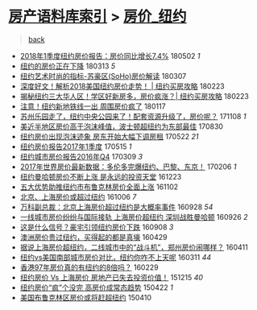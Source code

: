 [房产语料库索引](../../README.md)  > [房价_纽约](房价_纽约.md)
====
> [back](../README.md)

- [2018年1季度纽约房价报告：房价同比增长7.4%](http://jkwz.applinzi.com/ittc/7098266129359438855.html#2018%E5%B9%B41%E5%AD%A3%E5%BA%A6%E7%BA%BD%E7%BA%A6%E6%88%BF%E4%BB%B7%E6%8A%A5%E5%91%8A%EF%BC%9A%E6%88%BF%E4%BB%B7%E5%90%8C%E6%AF%94%E5%A2%9E%E9%95%BF7.4%25) 180502 *1* 
- [纽约的房价正在下降](http://jkwz.applinzi.com/ittc/7079982995333448710.html#%E7%BA%BD%E7%BA%A6%E7%9A%84%E6%88%BF%E4%BB%B7%E6%AD%A3%E5%9C%A8%E4%B8%8B%E9%99%8D) 180313 *5* 
- [纽约艺术时尚的指标-苏豪区(SoHo)房价解读](http://jkwz.applinzi.com/ittc/7077538471856309264.html#%E7%BA%BD%E7%BA%A6%E8%89%BA%E6%9C%AF%E6%97%B6%E5%B0%9A%E7%9A%84%E6%8C%87%E6%A0%87-%E8%8B%8F%E8%B1%AA%E5%8C%BA%28SoHo%29%E6%88%BF%E4%BB%B7%E8%A7%A3%E8%AF%BB) 180307  
- [深度好文！解析2018美国纽约房价走势！ | 纽约买房攻略](http://jkwz.applinzi.com/ittc/7073370777867256838.html#%E6%B7%B1%E5%BA%A6%E5%A5%BD%E6%96%87%EF%BC%81%E8%A7%A3%E6%9E%902018%E7%BE%8E%E5%9B%BD%E7%BA%BD%E7%BA%A6%E6%88%BF%E4%BB%B7%E8%B5%B0%E5%8A%BF%EF%BC%81+%7C+%E7%BA%BD%E7%BA%A6%E4%B9%B0%E6%88%BF%E6%94%BB%E7%95%A5) 180223  
- [揭秘纽约三大华人区！学区好新房多，房价疯涨？| 纽约买房攻略](http://jkwz.applinzi.com/ittc/7073370356209681418.html#%E6%8F%AD%E7%A7%98%E7%BA%BD%E7%BA%A6%E4%B8%89%E5%A4%A7%E5%8D%8E%E4%BA%BA%E5%8C%BA%EF%BC%81%E5%AD%A6%E5%8C%BA%E5%A5%BD%E6%96%B0%E6%88%BF%E5%A4%9A%EF%BC%8C%E6%88%BF%E4%BB%B7%E7%96%AF%E6%B6%A8%EF%BC%9F%7C+%E7%BA%BD%E7%BA%A6%E4%B9%B0%E6%88%BF%E6%94%BB%E7%95%A5) 180223  
- [注意！纽约新地铁线一出 周围房价疯了](http://jkwz.applinzi.com/ittc/7059516316346483723.html#%E6%B3%A8%E6%84%8F%EF%BC%81%E7%BA%BD%E7%BA%A6%E6%96%B0%E5%9C%B0%E9%93%81%E7%BA%BF%E4%B8%80%E5%87%BA+%E5%91%A8%E5%9B%B4%E6%88%BF%E4%BB%B7%E7%96%AF%E4%BA%86) 180117  
- [苏州乐园走了，纽约中央公园来了！配套资源升级了，房价呢？](http://jkwz.applinzi.com/ittc/7033665266628690960.html#%E8%8B%8F%E5%B7%9E%E4%B9%90%E5%9B%AD%E8%B5%B0%E4%BA%86%EF%BC%8C%E7%BA%BD%E7%BA%A6%E4%B8%AD%E5%A4%AE%E5%85%AC%E5%9B%AD%E6%9D%A5%E4%BA%86%EF%BC%81%E9%85%8D%E5%A5%97%E8%B5%84%E6%BA%90%E5%8D%87%E7%BA%A7%E4%BA%86%EF%BC%8C%E6%88%BF%E4%BB%B7%E5%91%A2%EF%BC%9F) 171108 *1* 
- [美近半地区房价高于泡沫峰值，波士顿超纽约为东部最佳](http://jkwz.applinzi.com/ittc/7007660834569061392.html#%E7%BE%8E%E8%BF%91%E5%8D%8A%E5%9C%B0%E5%8C%BA%E6%88%BF%E4%BB%B7%E9%AB%98%E4%BA%8E%E6%B3%A1%E6%B2%AB%E5%B3%B0%E5%80%BC%EF%BC%8C%E6%B3%A2%E5%A3%AB%E9%A1%BF%E8%B6%85%E7%BA%BD%E7%BA%A6%E4%B8%BA%E4%B8%9C%E9%83%A8%E6%9C%80%E4%BD%B3) 170830  
- [纽约房价出现泡沫迹象 房东开始大幅下调房租](http://jkwz.applinzi.com/ittc/6970441261243696132.html#%E7%BA%BD%E7%BA%A6%E6%88%BF%E4%BB%B7%E5%87%BA%E7%8E%B0%E6%B3%A1%E6%B2%AB%E8%BF%B9%E8%B1%A1+%E6%88%BF%E4%B8%9C%E5%BC%80%E5%A7%8B%E5%A4%A7%E5%B9%85%E4%B8%8B%E8%B0%83%E6%88%BF%E7%A7%9F) 170522 *21* 
- [纽约房价报告2017年1季度](http://jkwz.applinzi.com/ittc/6967845065824142341.html#%E7%BA%BD%E7%BA%A6%E6%88%BF%E4%BB%B7%E6%8A%A5%E5%91%8A2017%E5%B9%B41%E5%AD%A3%E5%BA%A6) 170515 *1* 
- [纽约城市房价报告2016年Q4](http://jkwz.applinzi.com/ittc/6940495383389275141.html#%E7%BA%BD%E7%BA%A6%E5%9F%8E%E5%B8%82%E6%88%BF%E4%BB%B7%E6%8A%A5%E5%91%8A2016%E5%B9%B4Q4) 170309 *3* 
- [2017年世界房价最新数据：多伦多完爆纽约、巴黎、东京！](http://jkwz.applinzi.com/ittc/6931451042985411588.html#2017%E5%B9%B4%E4%B8%96%E7%95%8C%E6%88%BF%E4%BB%B7%E6%9C%80%E6%96%B0%E6%95%B0%E6%8D%AE%EF%BC%9A%E5%A4%9A%E4%BC%A6%E5%A4%9A%E5%AE%8C%E7%88%86%E7%BA%BD%E7%BA%A6%E3%80%81%E5%B7%B4%E9%BB%8E%E3%80%81%E4%B8%9C%E4%BA%AC%EF%BC%81) 170206 *1* 
- [纽约曼哈顿房价不断上涨 是永远的投资天堂](http://jkwz.applinzi.com/ittc/6914821523742655493.html#%E7%BA%BD%E7%BA%A6%E6%9B%BC%E5%93%88%E9%A1%BF%E6%88%BF%E4%BB%B7%E4%B8%8D%E6%96%AD%E4%B8%8A%E6%B6%A8+%E6%98%AF%E6%B0%B8%E8%BF%9C%E7%9A%84%E6%8A%95%E8%B5%84%E5%A4%A9%E5%A0%82) 161223  
- [五大优势助推纽约市布鲁克林房价全面上涨](http://jkwz.applinzi.com/ittc/6895862379836867589.html#%E4%BA%94%E5%A4%A7%E4%BC%98%E5%8A%BF%E5%8A%A9%E6%8E%A8%E7%BA%BD%E7%BA%A6%E5%B8%82%E5%B8%83%E9%B2%81%E5%85%8B%E6%9E%97%E6%88%BF%E4%BB%B7%E5%85%A8%E9%9D%A2%E4%B8%8A%E6%B6%A8) 161102  
- [北京、上海房价或超过纽约](http://jkwz.applinzi.com/ittc/6885935390908744708.html#%E5%8C%97%E4%BA%AC%E3%80%81%E4%B8%8A%E6%B5%B7%E6%88%BF%E4%BB%B7%E6%88%96%E8%B6%85%E8%BF%87%E7%BA%BD%E7%BA%A6) 161006 *7* 
- [万科副总裁：北京上海房价超过纽约是大概率事件](http://jkwz.applinzi.com/ittc/6882964187701052420.html#%E4%B8%87%E7%A7%91%E5%89%AF%E6%80%BB%E8%A3%81%EF%BC%9A%E5%8C%97%E4%BA%AC%E4%B8%8A%E6%B5%B7%E6%88%BF%E4%BB%B7%E8%B6%85%E8%BF%87%E7%BA%BD%E7%BA%A6%E6%98%AF%E5%A4%A7%E6%A6%82%E7%8E%87%E4%BA%8B%E4%BB%B6) 160928 *54* 
- [一线城市房价纷纷与国际接轨 上海房价超纽约 深圳战胜曼哈顿](http://jkwz.applinzi.com/ittc/6882072497326916613.html#%E4%B8%80%E7%BA%BF%E5%9F%8E%E5%B8%82%E6%88%BF%E4%BB%B7%E7%BA%B7%E7%BA%B7%E4%B8%8E%E5%9B%BD%E9%99%85%E6%8E%A5%E8%BD%A8+%E4%B8%8A%E6%B5%B7%E6%88%BF%E4%BB%B7%E8%B6%85%E7%BA%BD%E7%BA%A6+%E6%B7%B1%E5%9C%B3%E6%88%98%E8%83%9C%E6%9B%BC%E5%93%88%E9%A1%BF) 160926 *2* 
- [这是什么信号？豪宅引领纽约房价下跌](http://jkwz.applinzi.com/ittc/6875414231079470085.html#%E8%BF%99%E6%98%AF%E4%BB%80%E4%B9%88%E4%BF%A1%E5%8F%B7%EF%BC%9F%E8%B1%AA%E5%AE%85%E5%BC%95%E9%A2%86%E7%BA%BD%E7%BA%A6%E6%88%BF%E4%BB%B7%E4%B8%8B%E8%B7%8C) 160908 *3* 
- [澳洲房价贵过纽约，买得起的都是真壕](http://jkwz.applinzi.com/ittc/6826535673397773316.html#%E6%BE%B3%E6%B4%B2%E6%88%BF%E4%BB%B7%E8%B4%B5%E8%BF%87%E7%BA%BD%E7%BA%A6%EF%BC%8C%E4%B9%B0%E5%BE%97%E8%B5%B7%E7%9A%84%E9%83%BD%E6%98%AF%E7%9C%9F%E5%A3%95) 160429  
- [据说上海房价超纽约，二线城市中的“战斗机”，郑州房价闹哪样？](http://jkwz.applinzi.com/ittc/6819881749236417541.html#%E6%8D%AE%E8%AF%B4%E4%B8%8A%E6%B5%B7%E6%88%BF%E4%BB%B7%E8%B6%85%E7%BA%BD%E7%BA%A6%EF%BC%8C%E4%BA%8C%E7%BA%BF%E5%9F%8E%E5%B8%82%E4%B8%AD%E7%9A%84%E2%80%9C%E6%88%98%E6%96%97%E6%9C%BA%E2%80%9D%EF%BC%8C%E9%83%91%E5%B7%9E%E6%88%BF%E4%BB%B7%E9%97%B9%E5%93%AA%E6%A0%B7%EF%BC%9F) 160411  
- [纽约vs美国南部城市房价对比，纽约你咋不上天呢](http://jkwz.applinzi.com/ittc/6808430908528919556.html#%E7%BA%BD%E7%BA%A6vs%E7%BE%8E%E5%9B%BD%E5%8D%97%E9%83%A8%E5%9F%8E%E5%B8%82%E6%88%BF%E4%BB%B7%E5%AF%B9%E6%AF%94%EF%BC%8C%E7%BA%BD%E7%BA%A6%E4%BD%A0%E5%92%8B%E4%B8%8D%E4%B8%8A%E5%A4%A9%E5%91%A2) 160311 *44* 
- [香港97年房价真的有纽约的8倍吗？](http://jkwz.applinzi.com/ittc/6804082419636372485.html#%E9%A6%99%E6%B8%AF97%E5%B9%B4%E6%88%BF%E4%BB%B7%E7%9C%9F%E7%9A%84%E6%9C%89%E7%BA%BD%E7%BA%A6%E7%9A%848%E5%80%8D%E5%90%97%EF%BC%9F) 160229  
- [纽约房价 Vs 上海房价 房地产已失去投资价值！](http://jkwz.applinzi.com/ittc/6776091470100694020.html#%E7%BA%BD%E7%BA%A6%E6%88%BF%E4%BB%B7+Vs+%E4%B8%8A%E6%B5%B7%E6%88%BF%E4%BB%B7+%E6%88%BF%E5%9C%B0%E4%BA%A7%E5%B7%B2%E5%A4%B1%E5%8E%BB%E6%8A%95%E8%B5%84%E4%BB%B7%E5%80%BC%EF%BC%81) 151215 *40* 
- [纽约房价“疯”个没完 高房价成常态趋势](http://jkwz.applinzi.com/ittc/547650611408412937.html#%E7%BA%BD%E7%BA%A6%E6%88%BF%E4%BB%B7%E2%80%9C%E7%96%AF%E2%80%9D%E4%B8%AA%E6%B2%A1%E5%AE%8C+%E9%AB%98%E6%88%BF%E4%BB%B7%E6%88%90%E5%B8%B8%E6%80%81%E8%B6%8B%E5%8A%BF) 150422 *1* 
- [美国布鲁克林区房价或将赶超纽约](http://jkwz.applinzi.com/ittc/547650611403333113.html#%E7%BE%8E%E5%9B%BD%E5%B8%83%E9%B2%81%E5%85%8B%E6%9E%97%E5%8C%BA%E6%88%BF%E4%BB%B7%E6%88%96%E5%B0%86%E8%B5%B6%E8%B6%85%E7%BA%BD%E7%BA%A6) 150410  
